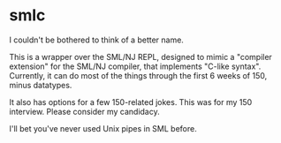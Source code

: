 # smlc

I couldn't be bothered to think of a better name.

This is a wrapper over the SML/NJ REPL, designed to mimic a "compiler extension"
for the SML/NJ compiler, that implements "C-like syntax". Currently, it can do
most of the things through the first 6 weeks of 150, minus datatypes.

It also has options for a few 150-related jokes. This was for my 150 interview.
Please consider my candidacy.

I'll bet you've never used Unix pipes in SML before.

